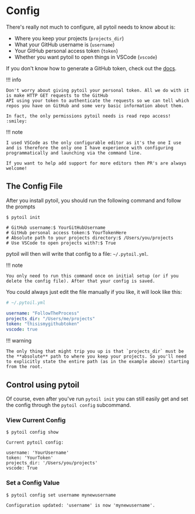 # Config

There's really not much to configure, all pytoil needs to know about is:

* Where you keep your projects (`projects_dir`)
* What your GitHub username is (`username`)
* Your GitHub personal access token (`token`)
* Whether you want pytoil to open things in VSCode (`vscode`)

If you don't know how to generate a GitHub token, check out the [docs].

!!! info

    Don't worry about giving pytoil your personal token. All we do with it is make HTTP GET requests to the GitHub
    API using your token to authenticate the requests so we can tell which repos you have on GitHub and some very basic information about them.

    In fact, the only permissions pytoil needs is read repo access! :smiley:

!!! note

    I used VSCode as the only configurable editor as it's the one I use and is therefore the only one I have experience with configuring programmatically and launching via the command line.

    If you want to help add support for more editors then PR's are always welcome!

## The Config File

After you install pytoil, you should run the following command and follow the prompts

<div class="termy">

```console
$ pytoil init

# GitHub username:$ YourGitHubUsername
# GitHub personal access token:$ YourTokenHere
# Absolute path to your projects directory:$ /Users/you/projects
# Use VSCode to open projects with?:$ True
```

</div>

pytoil will then will write that config to a file: `~/.pytoil.yml`.

!!! note

    You only need to run this command once on initial setup (or if you delete the config file). After that your config is saved.

You could always just edit the file manually if you like, it will look like this:

```yaml
# ~/.pytoil.yml

username: "FollowTheProcess"
projects_dir: "/Users/me/projects"
token: "thisismygithubtoken"
vscode: true
```

!!! warning

    The only thing that might trip you up is that `projects_dir` must be the **absolute** path to where you keep your projects. So you'll need to explicitly state the entire path (as in the example above) starting from the root.

## Control using pytoil

Of course, even after you've run `pytoil init` you can still easily get and set the config through the `pytoil config` subcommand.

### View Current Config

<div class="termy">

```console
$ pytoil config show

Current pytoil config:

username: 'YourUsername'
token: 'YourToken'
projects_dir: '/Users/you/projects'
vscode: True
```

</div>

### Set a Config Value

<div class="termy">

```console
$ pytoil config set username mynewusername

Configuration updated: 'username' is now 'mynewusername'.
```

</div>

[docs]: https://docs.github.com/en/github/authenticating-to-github/creating-a-personal-access-token

